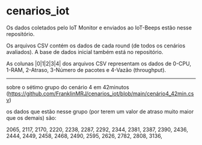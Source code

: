 # cenarios_iot

Os dados coletados pelo IoT Monitor e enviados ao IoT-Beeps estão nesse repositório.

Os arquivos CSV contém os dados de cada round (de todos os cenários avaliados).
A base de dados inicial também está no repositório.

As colunas |0|1|2|3|4| dos arquivos CSV representam os dados de 0-CPU, 1-RAM, 2-Atraso, 3-Número de pacotes e 4-Vazão (throughput). 





-------------------------------------------
sobre o sétimo grupo do cenário 4 em 42minutos (https://github.com/FranklinMRJ/cenarios_iot/blob/main/cenário4_42min.csv)

os dados que estão nesse grupo (por terem um valor de atraso muito maior que os demais) são:

2065,
2117,
2170,
2220,
2238,
2287,
2292,
2344,
2381,
2387,
2390,
2436,
2444,
2449,
2458,
2468,
2490,
2595,
2626,
2782,
2808,
3136,

